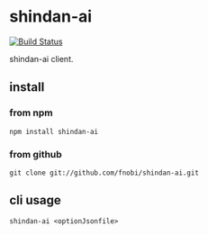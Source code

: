 shindan-ai
==============

[![Build Status](https://travis-ci.org/fnobi/shindan-ai.svg?branch=master)](https://travis-ci.org/fnobi/shindan-ai)

shindan-ai client.

## install

### from npm

```
npm install shindan-ai
```

### from github

```
git clone git://github.com/fnobi/shindan-ai.git
```

## cli usage

```
shindan-ai <optionJsonfile>
```
